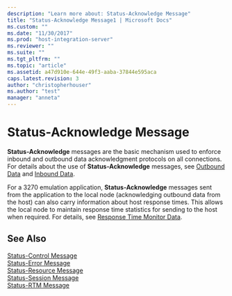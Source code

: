 ```yaml
---
description: "Learn more about: Status-Acknowledge Message"
title: "Status-Acknowledge Message1 | Microsoft Docs"
ms.custom: ""
ms.date: "11/30/2017"
ms.prod: "host-integration-server"
ms.reviewer: ""
ms.suite: ""
ms.tgt_pltfrm: ""
ms.topic: "article"
ms.assetid: a47d910e-644e-49f3-aaba-37844e595aca
caps.latest.revision: 3
author: "christopherhouser"
ms.author: "test"
manager: "anneta"
---
```

# Status-Acknowledge Message
**Status-Acknowledge** messages are the basic mechanism used to enforce inbound and outbound data acknowledgment protocols on all connections. For details about the use of **Status-Acknowledge** messages, see [Outbound Data](../core/outbound-data1.md) and [Inbound Data](../core/inbound-data2.md).  
  
 For a 3270 emulation application, **Status-Acknowledge** messages sent from the application to the local node (acknowledging outbound data from the host) can also carry information about host response times. This allows the local node to maintain response time statistics for sending to the host when required. For details, see [Response Time Monitor Data](../core/response-time-monitor-data1.md).  
  
## See Also  
 [Status-Control Message](../core/status-control-message1.md)   
 [Status-Error Message](../core/status-error-message1.md)   
 [Status-Resource Message](../core/status-resource-message1.md)   
 [Status-Session Message](../core/status-session-message1.md)   
 [Status-RTM Message](../core/status-rtm-message1.md)
